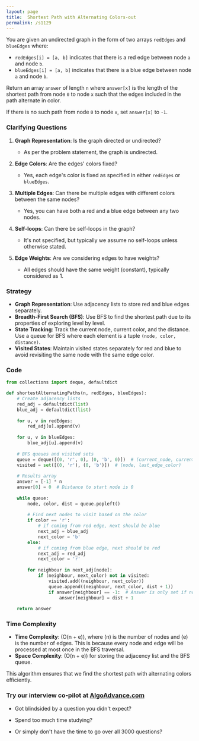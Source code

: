 ```yaml
---
layout: page
title:  Shortest Path with Alternating Colors-out
permalink: /s1129
---
```


You are given an undirected graph in the form of two arrays `redEdges` and `blueEdges` where:
- `redEdges[i] = [a, b]` indicates that there is a red edge between node `a` and node `b`.
- `blueEdges[i] = [a, b]` indicates that there is a blue edge between node `a` and node `b`.

Return an array `answer` of length `n` where `answer[x]` is the length of the shortest path from node `0` to node `x` such that the edges included in the path alternate in color.

If there is no such path from node `0` to node `x`, set `answer[x]` to `-1`.

### Clarifying Questions

1. **Graph Representation**: Is the graph directed or undirected?
   - As per the problem statement, the graph is undirected.

2. **Edge Colors**: Are the edges' colors fixed?
   - Yes, each edge's color is fixed as specified in either `redEdges` or `blueEdges`.

3. **Multiple Edges**: Can there be multiple edges with different colors between the same nodes?
   - Yes, you can have both a red and a blue edge between any two nodes.

4. **Self-loops**: Can there be self-loops in the graph?
   - It's not specified, but typically we assume no self-loops unless otherwise stated.

5. **Edge Weights**: Are we considering edges to have weights?
   - All edges should have the same weight (constant), typically considered as 1.

### Strategy

- **Graph Representation**: Use adjacency lists to store red and blue edges separately.
- **Breadth-First Search (BFS)**: Use BFS to find the shortest path due to its properties of exploring level by level.
- **State Tracking**: Track the current node, current color, and the distance. Use a queue for BFS where each element is a tuple `(node, color, distance)`.
- **Visited States**: Maintain visited states separately for red and blue to avoid revisiting the same node with the same edge color.

### Code

```python
from collections import deque, defaultdict

def shortestAlternatingPaths(n, redEdges, blueEdges):
    # Create adjacency lists
    red_adj = defaultdict(list)
    blue_adj = defaultdict(list)
    
    for u, v in redEdges:
        red_adj[u].append(v)
        
    for u, v in blueEdges:
        blue_adj[u].append(v)
    
    # BFS queues and visited sets
    queue = deque([(0, 'r', 0), (0, 'b', 0)])  # (current_node, current_color, current_distance)
    visited = set([(0, 'r'), (0, 'b')])  # (node, last_edge_color)
    
    # Results array
    answer = [-1] * n
    answer[0] = 0  # Distance to start node is 0
    
    while queue:
        node, color, dist = queue.popleft()
        
        # Find next nodes to visit based on the color
        if color == 'r':
            # if coming from red edge, next should be blue
            next_adj = blue_adj
            next_color = 'b'
        else:
            # if coming from blue edge, next should be red
            next_adj = red_adj
            next_color = 'r'
        
        for neighbour in next_adj[node]:
            if (neighbour, next_color) not in visited:
                visited.add((neighbour, next_color))
                queue.append((neighbour, next_color, dist + 1))
                if answer[neighbour] == -1:  # Answer is only set if not set before
                    answer[neighbour] = dist + 1
    
    return answer
```

### Time Complexity

- **Time Complexity**: \(O(n + e)\), where \(n\) is the number of nodes and \(e\) is the number of edges. This is because every node and edge will be processed at most once in the BFS traversal.
- **Space Complexity**: \(O(n + e)\) for storing the adjacency list and the BFS queue.

This algorithm ensures that we find the shortest path with alternating colors efficiently.


### Try our interview co-pilot at [AlgoAdvance.com](https://algoAdvance.com)

- Got blindsided by a question you didn't expect?

- Spend too much time studying?

- Or simply don't have the time to go over all 3000 questions?

